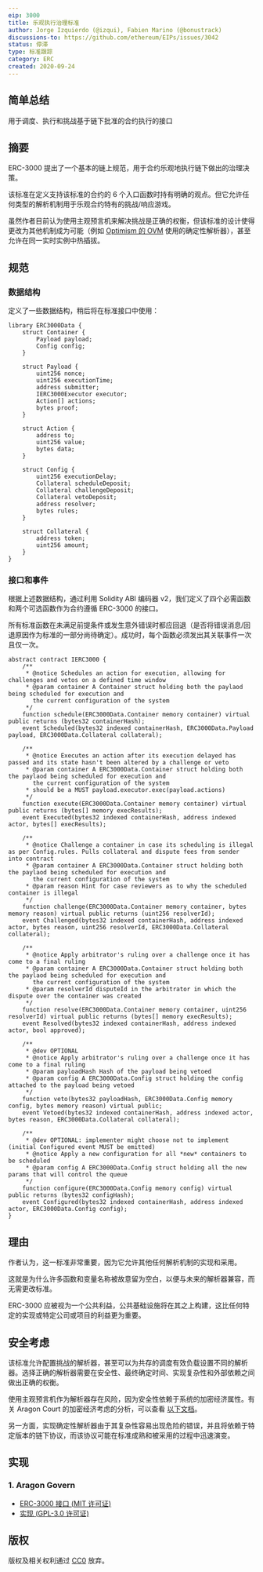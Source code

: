 ```yaml
---
eip: 3000
title: 乐观执行治理标准
author: Jorge Izquierdo (@izqui), Fabien Marino (@bonustrack)
discussions-to: https://github.com/ethereum/EIPs/issues/3042
status: 停滞
type: 标准跟踪
category: ERC
created: 2020-09-24
---
```


## 简单总结

用于调度、执行和挑战基于链下批准的合约执行的接口

## 摘要

ERC-3000 提出了一个基本的链上规范，用于合约乐观地执行链下做出的治理决策。

该标准在定义支持该标准的合约的 6 个入口函数时持有明确的观点。但它允许任何类型的解析机制用于乐观合约特有的挑战/响应游戏。

虽然作者目前认为使用主观预言机来解决挑战是正确的权衡，但该标准的设计使得更改为其他机制成为可能（例如 [Optimism 的 OVM](https://optimism.io) 使用的确定性解析器），甚至允许在同一实时实例中热插拔。

## 规范

### 数据结构

定义了一些数据结构，稍后将在标准接口中使用：

```solidity
library ERC3000Data {
    struct Container {
        Payload payload;
        Config config;
    }

    struct Payload {
        uint256 nonce;
        uint256 executionTime;
        address submitter;
        IERC3000Executor executor;
        Action[] actions;
        bytes proof;
    }

    struct Action {
        address to;
        uint256 value;
        bytes data;
    }

    struct Config {
        uint256 executionDelay;
        Collateral scheduleDeposit;
        Collateral challengeDeposit;
        Collateral vetoDeposit;
        address resolver;
        bytes rules;
    }

    struct Collateral {
        address token;
        uint256 amount;
    }
}
```

### 接口和事件

根据上述数据结构，通过利用 Solidity ABI 编码器 v2，我们定义了四个必需函数和两个可选函数作为合约遵循 ERC-3000 的接口。

所有标准函数在未满足前提条件或发生意外错误时都应回退（是否将错误消息/回退原因作为标准的一部分尚待确定）。成功时，每个函数必须发出其关联事件一次且仅一次。

```solidity
abstract contract IERC3000 {
    /**
     * @notice Schedules an action for execution, allowing for challenges and vetos on a defined time window
     * @param container A Container struct holding both the paylaod being scheduled for execution and
       the current configuration of the system
     */
    function schedule(ERC3000Data.Container memory container) virtual public returns (bytes32 containerHash);
    event Scheduled(bytes32 indexed containerHash, ERC3000Data.Payload payload, ERC3000Data.Collateral collateral);

    /**
     * @notice Executes an action after its execution delayed has passed and its state hasn't been altered by a challenge or veto
     * @param container A ERC3000Data.Container struct holding both the paylaod being scheduled for execution and
       the current configuration of the system
     * should be a MUST payload.executor.exec(payload.actions)
     */
    function execute(ERC3000Data.Container memory container) virtual public returns (bytes[] memory execResults);
    event Executed(bytes32 indexed containerHash, address indexed actor, bytes[] execResults);

    /**
     * @notice Challenge a container in case its scheduling is illegal as per Config.rules. Pulls collateral and dispute fees from sender into contract
     * @param container A ERC3000Data.Container struct holding both the paylaod being scheduled for execution and
       the current configuration of the system
     * @param reason Hint for case reviewers as to why the scheduled container is illegal
     */
    function challenge(ERC3000Data.Container memory container, bytes memory reason) virtual public returns (uint256 resolverId);
    event Challenged(bytes32 indexed containerHash, address indexed actor, bytes reason, uint256 resolverId, ERC3000Data.Collateral collateral);

    /**
     * @notice Apply arbitrator's ruling over a challenge once it has come to a final ruling
     * @param container A ERC3000Data.Container struct holding both the paylaod being scheduled for execution and
       the current configuration of the system
     * @param resolverId disputeId in the arbitrator in which the dispute over the container was created
     */
    function resolve(ERC3000Data.Container memory container, uint256 resolverId) virtual public returns (bytes[] memory execResults);
    event Resolved(bytes32 indexed containerHash, address indexed actor, bool approved);

    /**
     * @dev OPTIONAL
     * @notice Apply arbitrator's ruling over a challenge once it has come to a final ruling
     * @param payloadHash Hash of the payload being vetoed
     * @param config A ERC3000Data.Config struct holding the config attached to the payload being vetoed
     */
    function veto(bytes32 payloadHash, ERC3000Data.Config memory config, bytes memory reason) virtual public;
    event Vetoed(bytes32 indexed containerHash, address indexed actor, bytes reason, ERC3000Data.Collateral collateral);

    /**
     * @dev OPTIONAL: implementer might choose not to implement (initial Configured event MUST be emitted)
     * @notice Apply a new configuration for all *new* containers to be scheduled
     * @param config A ERC3000Data.Config struct holding all the new params that will control the queue
     */
    function configure(ERC3000Data.Config memory config) virtual public returns (bytes32 configHash);
    event Configured(bytes32 indexed containerHash, address indexed actor, ERC3000Data.Config config);
}
```

## 理由

作者认为，这一标准非常重要，因为它允许其他任何解析机制的实现和采用。

这就是为什么许多函数和变量名称被故意留为空白，以便与未来的解析器兼容，而无需更改标准。

ERC-3000 应被视为一个公共利益，公共基础设施将在其之上构建，这比任何特定的实现或特定公司或项目的利益更为重要。

## 安全考虑

该标准允许配置挑战的解析器，甚至可以为共存的调度有效负载设置不同的解析器。选择正确的解析器需要在安全性、最终确定时间、实现复杂性和外部依赖之间做出正确的权衡。

使用主观预言机作为解析器存在风险，因为安全性依赖于系统的加密经济属性。有关 Aragon Court 的加密经济考虑的分析，可以查看 [以下文档](https://github.com/aragon/aragon-court/tree/master/docs/3-cryptoeconomic-considerations)。

另一方面，实现确定性解析器由于其复杂性容易出现危险的错误，并且将依赖于特定版本的链下协议，而该协议可能在标准成熟和被采用的过程中迅速演变。

## 实现

### 1. Aragon Govern

- [ERC-3000 接口 (MIT 许可证)](https://github.com/aragon/govern/blob/master/packages/erc3k)
- [实现 (GPL-3.0 许可证)](https://github.com/aragon/govern/blob/master/packages/govern-core)

## 版权
版权及相关权利通过 [CC0](../LICENSE.md) 放弃。